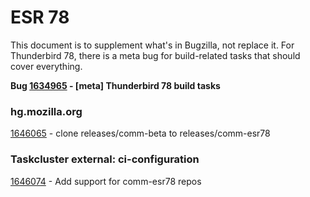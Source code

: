 ESR 78
========================

This document is to supplement what's in Bugzilla, not replace it. For Thunderbird 78, there is a meta bug for build-related tasks that should cover everything.

**Bug [1634965](http://bugzil.la/1634965) - [meta] Thunderbird 78 build tasks**


### hg.mozilla.org

[1646065](http://bugzil.la/1646065) - clone releases/comm-beta to releases/comm-esr78


### Taskcluster external: ci-configuration

[1646074](http://bugzil.la/1646074) - Add support for comm-esr78 repos